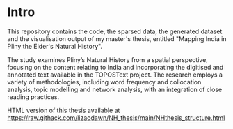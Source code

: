 # Intro
This repository contains the code, the sparsed data, the generated dataset and the visualisation output of my master's thesis, entitled "Mapping India in Pliny the Elder's Natural History". 

The study examines Pliny’s Natural History from a spatial perspective, focusing on the content relating to India and incorporating the digitised and annotated text available in the TOPOSText project. The research employs a variety of methodologies, including word frequency and collocation analysis, topic modelling and network analysis, with an integration of close reading practices.

HTML version of this thesis available at https://raw.githack.com/lizaodawn/NH_thesis/main/NHthesis_structure.html
